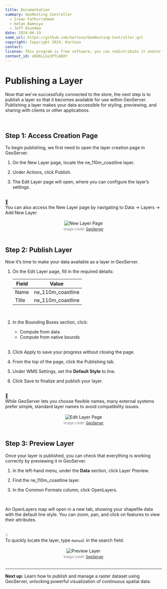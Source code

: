 ```yaml
---
title: Documentation
summary: GeoHosting Controller
  - Irwan Fathurrahman
  - Ketan Bamniya
  - Jeff Osundwa
date: 2024-06-19
some_url: https://github.com/kartoza/GeoHosting-Controller.git
copyright: Copyright 2024, Kartoza
contact:
license: This program is free software; you can redistribute it and/or modify it under the terms of the GNU Affero General Public License as published by the Free Software Foundation; either version 3 of the License, or (at your option) any later version.
context_id: nDU6LLGiXPTLADXY
---
```


# Publishing a Layer

Now that we've successfully connected to the store, the next step is to publish a layer so that it becomes available for use within GeoServer. Publishing a layer makes your data accessible for styling, previewing, and sharing with clients or other applications.

<br>

## Step 1: Access Creation Page

To begin publishing, we first need to open the layer creation page in GeoServer.

1. On the <span class="ui-page-label">New Layer</span> page, locate the <span class="ui-filename">ne_110m_coastline</span> layer.

2. Under Actions, click <span class="ui-generic-label">Publish</span>.

3. The <span class="ui-page-label">Edit Layer</span> page will open, where you can configure the layer’s settings.

<br>

<div class="alert alert-note">
  <div class="alert-icon">📝</div>
  <div class="alert-text">
    You can also access the New Layer page by navigating to Data → Layers → Add New Layer.
  </div>
</div>

<br>

<div style="text-align: center;">
  <img src="../../img/geoserver-img-30.png" alt="New Layer Page" width="auto">
  <div style="font-size: 0.8em; color: gray; margin-top: 4px;">
    Image credit: <a href="https://geoserver.org/" target="_blank">GeoServer</a>
  </div>
</div>

<br>

## Step 2: Publish Layer

Now it’s time to make your data available as a layer in GeoServer.

1. On the <span class="ui-page-label">Edit Layer</span> page, fill in the required details:

     <table class="my-table-style">
     <thead>
     <tr>
          <th>Field</th>
          <th>Value</th>
     </tr>
     </thead>
     <tbody>
     <tr>
          <td>Name</td>
          <td>ne_110m_coastline</td>
     </tr>
     <tr>
          <td>Title</td>
          <td>ne_110m_coastline</td>
     </tr>
     </tbody>
     </table>

     <br>

2. In the Bounding Boxes section, click:

     - <span class="ui-generic-label">Compute from data</span>
     - <span class="ui-generic-label">Compute from native bounds</span>

     <br>

3. Click <span class="ui-generic-label">Apply</span> to save your progress without closing the page.

4. From the top of the page, click the <span class="ui-page-label">Publishing</span> tab.

5. Under WMS Settings, set the **Default Style** to <span class="ui-filename">line</span>.

6. Click <span class="ui-generic-label">Save</span> to finalize and publish your layer.

<br>

<div class="alert alert-note">
  <div class="alert-icon">📝</div>
  <div class="alert-text">
    While GeoServer lets you choose flexible names, many external systems prefer simple, standard layer names to avoid compatibility issues.
  </div>
</div>

<br>

<div style="text-align: center;">
  <img src="../../img/geoserver-img-31.png" alt="Edit Layer Page" width="auto">
  <div style="font-size: 0.8em; color: gray; margin-top: 4px;">
    Image credit: <a href="https://geoserver.org/" target="_blank">GeoServer</a>
  </div>
</div>

<br>

## Step 3: Preview Layer

Once your layer is published, you can check that everything is working correctly by previewing it in GeoServer.

1. In the left-hand menu, under the **Data** section, click <span class="ui-generic-label">Layer Preview</span>.

2. Find the <span class="ui-filename">ne_110m_coastline</span> layer.

3. In the Common Formats column, click <span class="ui-generic-label">OpenLayers</span>.

<br>

An OpenLayers map will open in a new tab, showing your shapefile data with the default line style. You can zoom, pan, and click on features to view their attributes.

<br>

<div class="alert alert-hint">
  <div class="alert-icon">💡</div>
  <div class="alert-text">
    To quickly locate the layer, type <code>manual</code> in the search field.
  </div>
</div>

<br>

<div style="text-align: center;">
  <img src="../../img/geoserver-img-32.png" alt="Preview Layer" width="auto">
  <div style="font-size: 0.8em; color: gray; margin-top: 4px;">
    Image credit: <a href="https://geoserver.org/" target="_blank">GeoServer</a>
  </div>
</div>

<br>

---

**Next up:**  Learn how to publish and manage a raster dataset using GeoServer, unlocking powerful visualization of continuous spatial data.

<br>

